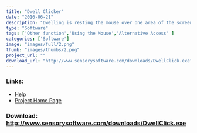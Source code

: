 ```yaml
---
title: "Dwell Clicker"
date: "2016-06-21"
description: "Dwelling is resting the mouse over one area of the screen for a specified time. The dwell click software allows you to perform left-click, right-click and double clicks, and even drag things around the screen."
type: "Software"
tags: ['Other function','Using the Mouse','Alternative Access' ]
categories: ['Software']
image: "images/full/2.png"
thumb: "images/thumbs/2.png"
project_url: ""
download_url: "http://www.sensorysoftware.com/downloads/DwellClick.exe"
---
```



### Links:
- <a href="http://www.oatsoft.org/Software/dwell-click/help">Help</a>
- <a href="http://www.sensorysoftware.com/dwellclicker.html">Project Home Page</a>

### Download: http://www.sensorysoftware.com/downloads/DwellClick.exe 